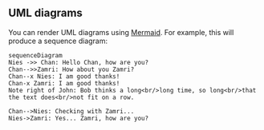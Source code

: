 ## UML diagrams

You can render UML diagrams using [Mermaid](https://mermaidjs.github.io/). For example, this will produce a sequence diagram:


```mermaid
sequenceDiagram
Nies ->> Chan: Hello Chan, how are you?
Chan-->>Zamri: How about you Zamri?
Chan--x Nies: I am good thanks!
Chan-x Zamri: I am good thanks!
Note right of John: Bob thinks a long<br/>long time, so long<br/>that the text does<br/>not fit on a row.

Chan-->Nies: Checking with Zamri...
Nies->Zamri: Yes... Zamri, how are you?
